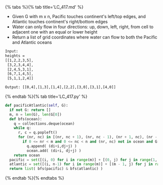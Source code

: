 {% tabs %}{% tab title='LC_417.md' %}

* Given G with m x n, Pacific touches continent's left/top edges, and Atlantic touches continent's right/bottom edges
* Water can only flow in four directions: up, down, left,  right, from cell to adjacent one with an equal or lower height
* Return a list of grid coordinates where water can flow to both the Pacific and Atlantic oceans

```txt
Input:
heights =
[[1,2,2,3,5],
 [3,2,3,4,4],
 [2,4,5,3,1],
 [6,7,1,4,5],
 [5,1,1,2,4]]

Output: [[0,4],[1,3],[1,4],[2,2],[3,0],[3,1],[4,0]]
```

{% endtab %}{% tab title='LC_417.py' %}

```py
def pacificAtlantic(self, G):
  if not G: return []
  m, n = len(G), len(G[0])
  def bfs(ocean):
    q = collections.deque(ocean)
    while q:
      r, c = q.popleft()
      for (nr, nc) in [(nr, nc + 1), (nr, nc - 1), (nr + 1, nc), (nr - 1, nc)]:
        if 0 <= nr < m and 0 <= nc < n and (nr, nc) not in ocean and G[nr][nc] >= G[c][r]:
          q.append( (di+i,dj+j) )
          ocean.add( (di+i, dj+j) )
    return ocean
  pacific = set([(i, 0) for i in range(m)] + [(0, j) for j in range(1, n)])
  atlantic = set([(i, n-1) for i in range(m)] + [(m - 1, j) for j in range(n - 1)])
  return list( bfs(pacific) & bfs(atlantic) )
```

{% endtab %}{% endtabs %}
